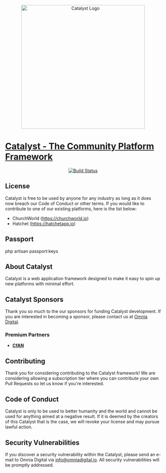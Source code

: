 <p align="center"><a href="https://omniadigital.io" target="_blank"><img src="https://content.app-sources.com/s/91507677463936751/uploads/Logos/catalyst-logo-1070605.svg" width="400" alt="Catalyst Logo"></a></p>
<p align="center"><a href="https://omniadigital.io" target="_blank"><h1>Catalyst - The Community Platform Framework</h1></a></p>

<p align="center">
<a href="https://github.com/omnia-digital/catalyst/actions"><img src="https://github.com/omnia-digital/catalyst/actions/workflows/test.yml/badge.svg" alt="Build Status"></a>
</p>

## License

Catalyst is free to be used by anyone for any industry as long as it does now breach our Code of Conduct or other terms.
If you would like to contribute to one of our existing platforms, here is the list below:
- ChurchWorld (https://churchworld.io)
- Hatchet (https://hatchetapp.io)

## Passport
php artisan passport:keys


## About Catalyst

Catalyst is a web application framework designed to make it easy to spin up new platforms with minimal effort.

## Catalyst Sponsors

Thank you so much to the our sponsors for funding Catalyst development. If you are interested in becoming a sponsor, please contact us at [Omnia Digital](https://omniadigital.io).

### Premium Partners

- **[CfAN](https://cfan.org)**

## Contributing

Thank you for considering contributing to the Catalyst framework! We are considering allowing a subscription tier where you can contribute your own Pull Requests so let us know if you're interested.

## Code of Conduct

Catalyst is only to be used to better humanity and the world and cannot be used for anything aimed at a negative result. If it is deemed by the creators of this Catalyst that is the case, we will revoke your license and may pursue lawful action.

## Security Vulnerabilities

If you discover a security vulnerability within the Catalyst, please send an e-mail to Omnia Digital via [info@omniadigital.io](mailto:info@omniadigital.io). All security vulnerabilities will be promptly addressed.

